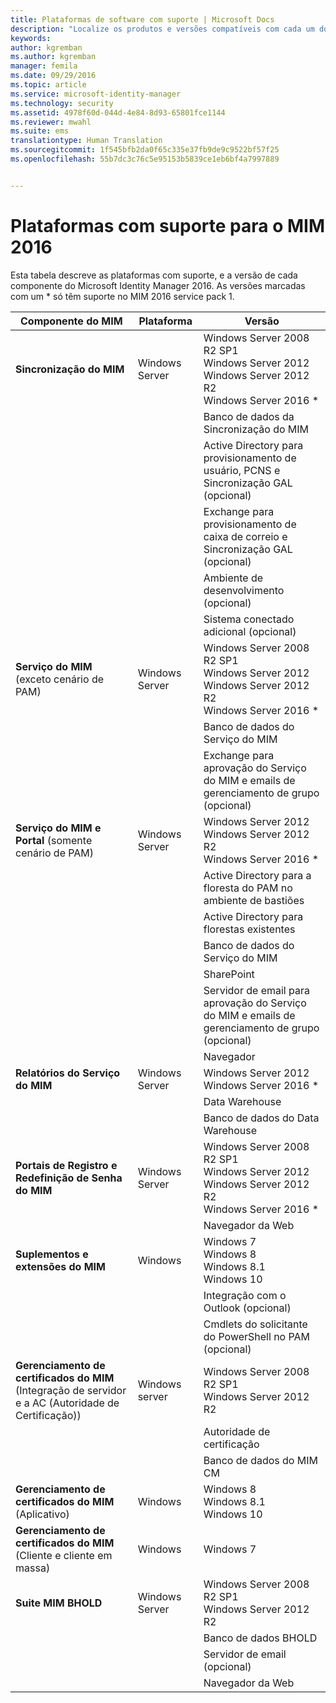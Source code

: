 ```yaml
---
title: Plataformas de software com suporte | Microsoft Docs
description: "Localize os produtos e versões compatíveis com cada um dos componentes do MIM 2016"
keywords: 
author: kgremban
ms.author: kgremban
manager: femila
ms.date: 09/29/2016
ms.topic: article
ms.service: microsoft-identity-manager
ms.technology: security
ms.assetid: 4978f60d-044d-4e84-8d93-65801fce1144
ms.reviewer: mwahl
ms.suite: ems
translationtype: Human Translation
ms.sourcegitcommit: 1f545bfb2da0f65c335e37fb9de9c9522bf57f25
ms.openlocfilehash: 55b7dc3c76c5e95153b5839ce1eb6bf4a7997889


---
```


# <a name="supported-platforms-for-mim-2016"></a>Plataformas com suporte para o MIM 2016

Esta tabela descreve as plataformas com suporte, e a versão de cada componente do Microsoft Identity Manager 2016. As versões marcadas com um * só têm suporte no MIM 2016 service pack 1.


| **Componente do MIM** | **Plataforma** | **Versão** |
|-------------------|--------------|-------------|
| **Sincronização do MIM** | Windows Server | Windows Server 2008 R2 SP1<br/>Windows Server 2012<br/>Windows Server 2012 R2<br/>Windows Server 2016 * |
|| | Banco de dados da Sincronização do MIM | SQL Server 2008 R2 SP3<br/>SQL Server 2012 SP2<br/>SQL Server 2014 SP1 <br/> SQL Server 2016 * |
|| | Active Directory para provisionamento de usuário, PCNS e Sincronização GAL (opcional)|Windows Server 2008 R2 SP1<br/>Windows Server 2012<br/>Windows Server 2012 R2 <br/> Windows Server 2016 * |
|| | Exchange para provisionamento de caixa de correio e Sincronização GAL (opcional)|Exchange Server 2007 SP3<br/>Exchange Server 2010 SP3<br/>Exchange Server 2013 SP1 |
|| | Ambiente de desenvolvimento (opcional) | Visual Studio 2012<br/>Visual Studio 2013 |
|| | Sistema conectado adicional (opcional) | Active Directory Domain Services<br/>Active Directory<br/>Lightweight Directory Services<br/>SQL Server 2000 ou posterior<br/>SharePoint Server 2013<br/> SharePoint Server 2016 * <br/> Outros produtos de terceiros |
| **Serviço do MIM** (exceto cenário de PAM) | Windows Server | Windows Server 2008 R2 SP1<br/>Windows Server 2012<br/>Windows Server 2012 R2 <br/> Windows Server 2016 * |
|| | Banco de dados do Serviço do MIM | SQL Server 2008 R2 SP3<br/>SQL Server 2012 SP2<br/>SQL Server 2014 SP1 <br/> SQL Server 2016 * |
|| | Exchange para aprovação do Serviço do MIM e emails de gerenciamento de grupo (opcional) | Exchange Server 2007 SP3 (com o console de gerenciamento do Exchange instalado)<br/>Exchange Server 2010 SP3<br/>Exchange Server 2013 SP1 <br/> Exchange Server 2016 * <br/> Exchange Online * |
| **Serviço do MIM e Portal** (somente cenário de PAM)| Windows Server | Windows Server 2012<br/>Windows Server 2012 R2 <br/> Windows Server 2016 * |
|| | Active Directory para a floresta do PAM no ambiente de bastiões | Windows Server 2012 R2 <br/> Windows Server 2016 * |
|| | Active Directory para florestas existentes | Windows Server 2008 <br/> Windows Server 2008 R2 * <br/> Windows Server 2012 * <br/> Windows Server 2012 R2 * <br/> Windows Server 2016 * |
|| | Banco de dados do Serviço do MIM | SQL Server 2008 R2 SP3<br/>SQL Server 2012 SP2<br/>SQL Server 2014 SP1 <br/> SQL Server 2016 * |
|| | SharePoint | SharePoint Foundation 2010<br/>SharePoint Foundation 2013 SP1 <br/> SharePoint 2016 * |
|| | Servidor de email para aprovação do Serviço do MIM e emails de gerenciamento de grupo (opcional) | Exchange Server 2007 SP3 (com o console de gerenciamento do Exchange instalado)<br/>Exchange Server 2010 SP3<br/>Exchange Server 2013 SP1 <br/> Exchange Server 2016 * <br/> Exchange Online * |
|| | Navegador | Todos os principais navegadores |
| **Relatórios do Serviço do MIM** | Windows Server | Windows Server 2012 <br/> Windows Server 2016 * |
|| | Data Warehouse | System Center 2012 Service Manager SP1 |
|| | Banco de dados do Data Warehouse | SQL Server 2008 R2 SP3<br/>SQL Server 2012 SP2 |
| **Portais de Registro e Redefinição de Senha do MIM** | Windows Server | Windows Server 2008 R2 SP1<br/>Windows Server 2012<br/>Windows Server 2012 R2 <br/> Windows Server 2016 * |
|| | Navegador da Web | Todos os principais navegadores |
| **Suplementos e extensões do MIM** | Windows | Windows 7<br/>Windows 8<br/>Windows 8.1<br/>Windows 10 |
|| | Integração com o Outlook (opcional) | Outlook 2007 SP2<br/>Outlook 2010<br/>Outlook 2013 <br/> Outlook 2016 (no Windows 10) * |
|| | Cmdlets do solicitante do PowerShell no PAM (opcional) | Windows 8.1<br/>Windows 10 |
| **Gerenciamento de certificados do MIM** (Integração de servidor e a AC (Autoridade de Certificação)) | Windows server | Windows Server 2008 R2 SP1<br/>Windows Server 2012 R2 |
|| | Autoridade de certificação | Windows Server 2008 R2 SP1<br/>Windows Server 2012<br/>Windows Server 2012 R2 |
|| | Banco de dados do MIM CM | SQL Server 2008 R2 SP3<br/>SQL Server 2012 SP2<br/>SQL Server 2014 SP1 |
| **Gerenciamento de certificados do MIM** (Aplicativo) | Windows | Windows 8<br/>Windows 8.1<br/>Windows 10 |
| **Gerenciamento de certificados do MIM** (Cliente e cliente em massa) | Windows | Windows 7 |
| **Suite MIM BHOLD** | Windows Server | Windows Server 2008 R2 SP1<br/>Windows Server 2012 R2 |
|| | Banco de dados BHOLD | SQL Server 2008 R2 SP3<br/>SQL Server 2012 SP2 <br/> SQL Server 2014 * |
|| | Servidor de email (opcional) | Exchange Server 2007 SP3<br/>Exchange Server 2010 SP3<br/>Exchange Server 2013 SP1 |
|| | Navegador da Web | Internet Explorer 7, 8, 9, 10 ou 11 com Silverlight |



<!--HONumber=Nov16_HO2-->


